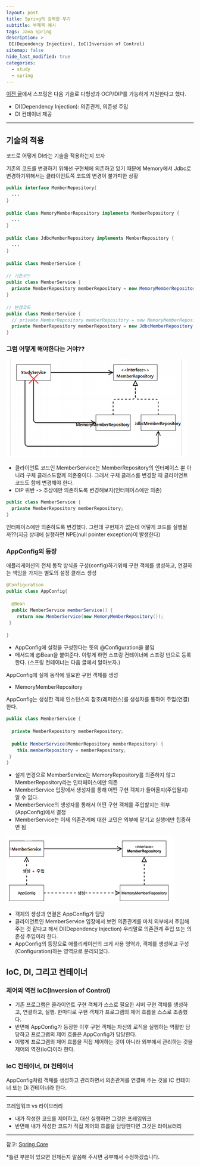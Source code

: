 ```yaml
---
layout: post
title: Spring의 강력한 무기
subtitle: 부제목 예시
tags: Java Spring
description: >
 DI(Dependency Injection), IoC(Inversion of Control)
sitemap: false
hide_last_modified: true
categories:
  - study
  - spring
---
```


[이전 글]에서 스프링은 다음 기술로 다형성과 OCP/DIP를 가능하게 지원한다고 했다.
- DI(Dependency Injection): 의존관계, 의존성 주입
- DI 컨테이너 제공

---

## 기술의 적용

코드로 어떻게 DI라는 기술을 적용하는지 보자

기존의 코드를 변경하기 위해선 구현체에 의존하고 있기 때문에 Memory에서 Jdbc로 변경하기위해서는 클라이언트쪽 코드의 변경이 불가피한 상황
```java
public interface MemberRepository{
  ...
}

public class MemoryMemberRepository implements MemberRepository {
  ...
}

public class JdbcMemberRepository implements MemberRepository {
  ...
}

public class MemberService {

// 기존코드
public class MemberService {
  private MemberRepository memberRepository = new MemoryMemberRepository();
}

// 변경코드
public class MemberService {
  // private MemberRepository memberRepository = new MemoryMemberRepository();
  private MemberRepository memberRepository = new JdbcMemberRepository();
}
```

### 그럼 어떻게 해야한다는 거야??

![img](/assets/img/blog/study/spring/Spring(2)_1.png)

- 클라이언트 코드인 MemberService는 MemberRepository의 인터페이스 뿐 아니라 구체 클래스도함께 의존중이다. 그래서 구체 클래스를 변경할 때 클라이언트 코드도 함께 변경해야 한다.
-  DIP 위반 -> 추상에만 의존하도록 변경해보자(인터페이스에만 의존)

```java
public class MemberService {
  private MemberRepository memberRepository;
}
```

인터페이스에만 의존하도록 변경했다. 그런데 구현체가 없는데 어떻게 코드를 실행될까??(지금 상태에 실행하면 NPE(null pointer exception)이 발생한다)

### AppConfig의 등장
애플리케이션의 전체 동작 방식을 구성(config)하기위해 구현 객체를 생성하고, 연결하는 책임을 가지는 별도의 설정 클래스 생성

```java
@Configuration
public class AppConfig{

  @Bean
  public MemberService memberService() {
    return new MemberService(new MemoryMemberRepository());
 }

}
```
- AppConfig에 설정을 구성한다는 뜻의 @Configuration을 붙임
- 메서드에 @Bean을 붙여준다. 이렇게 하면 스프링 컨테이너에 스프링 빈으로 등록한다. (스프링 컨테이너는 다음 글에서 알아보자.)

AppConfig에 실제 동작에 필요한 구현 객체를 생성
- MemoryMemberRepository

AppConfig는 생성한 객체 인스턴스의 참조(레퍼런스)를 생성자를 통하여 주입(연결)한다.

```java
public class MemberService {
  
  private MemberRepository memberRepository;

  public MemberService(MemberRepository memberRepository) {
    this.memberRepository = memberRepository;
 }
}
```
- 설계 변경으로 MemberService는 MemoryRepository를 의존하지 않고 MemberRepository라는 인터페이스에만 의존
- MemberService 입장에서 생성자를 통해 어떤 구현 객체가 들어올지(주입될지) 알 수 없다.
- MemberService의 생성자를 통해서 어떤 구현 객체를 주입할지는 외부(AppConfig)에서 결정
- MemberService는 이제 의존관계에 대한 고민은 외부에 맡기고 실행에만 집중하면 됨

![img](/assets/img/blog/study/spring/Spring(2)_2.png)

[이전 글]: https://parkmuhyeun.github.io/study/spring/2022-01-26-Spring(1)/

- 객체의 생성과 연결은 AppConfig가 담당
- 클라이언트인 MemberService 입장에서 보면 의존관계를 마치 외부에서 주입해주는 것 같다고 해서 DI(Dependency Injection) 우리말로 의존관계 주입 또는 의존성 주입이라 한다.
- AppConfig의 등장으로 애플리케이션의 크게 사용 영역과, 객체를 생성하고 구성(Configuration)하는 영역으로 분리되었다.

## IoC, DI, 그리고 컨테이너

### 제어의 역전 IoC(Inversion of Control)
- 기존 프로그램은 클라이언트 구현 객체가 스스로 필요한 서버 구현 객체를 생성하고, 연결하고, 실행. 한마디로 구현 객체가 프로그램의 제어 흐름을 스스로 조종했다.
- 반면에 AppConfig가 등장한 이후 구현 객체는 자신의 로직을 실행하는 역활만 담당하고 프로그램의 제어 흐름은 AppConfig가 담당한다.
- 이렇게 프로그램의 제어 흐름을 직접 제어하는 것이 아니라 외부에서 관리하는 것을 제어의 역전(IoC)이라 한다.

### IoC 컨테이너, DI 컨테이너
AppConfig처럼 객체를 생성하고 관리하면서 의존관계를 연결해 주는 것을 IC 컨테이너 또는 Di 컨테이너라 한다.

---

프레임워크 vs 라이브러리
- 내가 작성한 코드를 제어하고, 대신 실행하면 그것은 프레임워크
- 반면에 내가 작성한 코드가 직접 제어의 흐름을 담당한다면 그것은 라이브러리

--- 

참고:
[Spring Core](https://www.inflearn.com/course/%EC%8A%A4%ED%94%84%EB%A7%81-%ED%95%B5%EC%8B%AC-%EC%9B%90%EB%A6%AC-%EA%B8%B0%EB%B3%B8%ED%8E%B8)

*틀린 부분이 있으면 언제든지 말씀해 주시면 공부해서 수정하겠습니다.